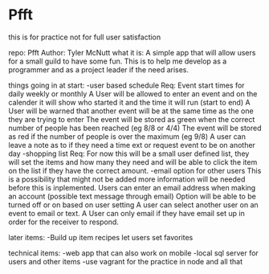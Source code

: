 # Pfft
this is for practice not for full user satisfaction

repo: Pfft
Author: Tyler McNutt
what it is:
A simple app that will allow users for a small guild to have some fun.
This is to help me develop as a programmer and as a project leader if the need arises.

things going in at start:
	-user based schedule
		Req:
			Event start times for daily weekly or monthly
			A User will be allowed to enter an event and on the calender it will show who started it and the time it will run (start to end)
			A User will be warned that another event will be at the same time as the one they are trying to enter
			The event will be stored as green when the correct number of people has been reached (eg 8/8 or 4/4)
			The event will be stored as red if the number of people is over the maximum (eg 9/8)
			A user can leave a note as to if they need a time ext or request event to be on another day
	-shopping list
		Req:
		For now this will be a small user defined list, they will set the items and how many they need and will be able to click the item on the list if they have the correct amount.
	-email option for other users
		This is a possibility that might not be added more information will be needed before this is inplemented.
			Users can enter an email address when making an account (possible text message through email)
			Option will be able to be turned off or on based on user setting
			A user can select another user on an event to email or text.
			A User can only email if they have email set up in order for the receiver to respond.
		
later items:
	-Build up item recipes let users set favorites 
	
technical items:
	-web app that can also work on mobile
	-local sql server for users and other items
	-use vagrant for the practice in node and all that